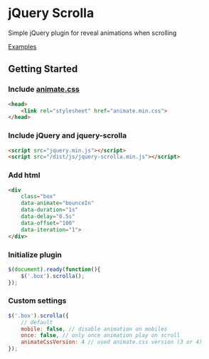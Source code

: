 # jQuery Scrolla
Simple jQuery plugin for reveal animations when scrolling

[Examples](https://maximzhurkin.github.io/jquery-scrolla/)

## Getting Started
### Include [animate.css](http://daneden.github.io/animate.css/)
```html
<head>
	<link rel="stylesheet" href="animate.min.css">
</head>
```
### Include jQuery and jquery-scrolla
```html
<script src="jquery.min.js"></script>
<script src="/dist/js/jquery-scrolla.min.js"></script>
```
### Add html
```html
<div 
	class="box" 
	data-animate="bounceIn" 
	data-duration="1s" 
	data-delay="0.5s" 
	data-offset="100" 
	data-iteration="1">
</div>
```
### Initialize plugin
```javascript
$(document).ready(function(){
	$('.box').scrolla();
});
```
### Custom settings
```javascript
$('.box').scrolla({
	// default
	mobile: false, // disable animation on mobiles
	once: false, // only once animation play on scroll
	animateCssVersion: 4 // used animate.css version (3 or 4)
});
```
